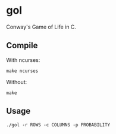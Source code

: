gol
===

Conway's Game of Life in C.

Compile
-------

With ncurses:

    make ncurses

Without:

    make

Usage
---

    ./gol -r ROWS -c COLUMNS -p PROBABILITY
